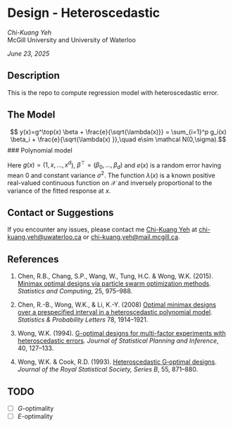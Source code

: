 Design - Heteroscedastic
================
*Chi-Kuang Yeh*  
McGill University and University of Waterloo

*June 23, 2025*

## Description

This is the repo to compute regression model with heteroscedastic error.

## The Model

$$  y(x)=g^\top(x) \beta + \frac{e}{\sqrt{\lambda(x)}} = \sum_{i=1}^p g_i(x) \beta_i + \frac{e}{\sqrt{\lambda(x) }},\quad e\sim \mathcal N(0,\sigma).$$
\### Polynomial model

Here $g(x) = (1,x,\dots,x^d$), $\beta^\top=(\beta_0,\dots,\beta_d)$ and
$e(x)$ is a random error having mean 0 and constant variance $\sigma^2$.
The function $\lambda(x)$ is a known positive real-valued continuous
function on $\mathcal X$ and inversely proportional to the variance of
the fitted response at $x$.

## Contact or Suggestions

If you encounter any issues, please contact me [Chi-Kuang
Yeh](https://chikuang.github.io/) at <chi-kuang.yeh@uwaterloo.ca> or
<chi-kuang.yeh@mail.mcgill.ca>.

## References

1.  Chen, R.B., Chang, S.P., Wang, W., Tung, H.C. & Wong, W.K. (2015).
    [Minimax optimal designs via particle swarm optimization
    methods](https://link.springer.com/article/10.1007/s11222-014-9466-0).
    *Statistics and Computing*, 25, 975–988.

2.  Chen, R.-B., Wong, W.K., & Li, K.-Y. (2008) [Optimal minimax designs
    over a prespecified interval in a heteroscedastic polynomial
    model](https://www.sciencedirect.com/science/article/pii/S0167715208000588?casa_token=CSYGIaqcSycAAAAA:xH69BebDGq6GYitdc3m28CCcE8AFU8a0qL8DbHifzMxgyAwuP-7MBltelbBokw9QiVl8wz9bsjQ).
    *Statistics & Probability Letters* 78, 1914–1921.

3.  Wong, W.K. (1994). [G-optimal designs for multi-factor experiments
    with heteroscedastic
    errors](https://www.sciencedirect.com/science/article/pii/0378375894901465).
    *Journal of Statistical Planning and Inference*, 40, 127–133.

4.  Wong, W.K. & Cook, R.D. (1993). [Heteroscedastic G‐optimal
    designs](https://www.jstor.org/stable/2345999). *Journal of the
    Royal Statistical Society, Series B*, 55, 871–880.

## TODO

- [ ] $G$-optimality
- [ ] $E$-optimality
